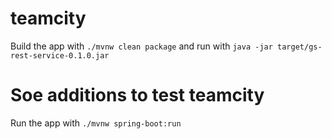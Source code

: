 # teamcity
Build the app with `./mvnw clean package` and run with `java -jar target/gs-rest-service-0.1.0.jar`
# Soe additions to test teamcity
Run the app with `./mvnw spring-boot:run`
